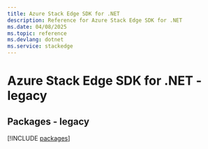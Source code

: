 ```yaml
---
title: Azure Stack Edge SDK for .NET
description: Reference for Azure Stack Edge SDK for .NET
ms.date: 04/08/2025
ms.topic: reference
ms.devlang: dotnet
ms.service: stackedge
---
```

# Azure Stack Edge SDK for .NET - legacy
## Packages - legacy
[!INCLUDE [packages](stack-edge-index.md)]